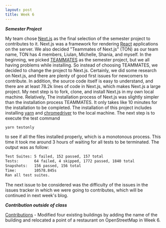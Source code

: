 ```yaml
---
layout: post
title: Week 6
---
```


___Semester Project___

My team chose [Next.js](https://nextjs.org/) as the final selection of the semester project to contributes to it. Next.js was a framework for rendering [React](https://reactjs.org/) applications on the server. We also decided "Teammates of Next.js" (TON) as our team name, TON has 4 members, Liulan, Michelle, Shania, and myself. In the beginning, we picked [TEAMMATES](https://github.com/TEAMMATES/teammates) as the semester project, but we all having problems while installing. So instead of choosing TEAMMATES, we decided to change the project to Next.js. Certainly, we did some research on Next.js, and there are plenty of good first issues for newcomers to contribute. In addition, the source code itself is easy to understand, and there are at least 78.2k lines of code in Next.js, which makes Next.js a large project. My next step is to fork, clone, and install Next.js in my own local machine. Relatively, The installation process of Next.js was slightly simpler than the installation process TEAMMATES. It only takes like 10 minutes for the installation to be completed. The installation of this project includes installing [yarn](https://github.com/yarnpkg/yarn) and [chromedriver](https://chromedriver.storage.googleapis.com/index.html) to the local machine. The next step is to execute the test command
```sh
yarn testonly
```
to see if all the files installed properly, which is a monotonous process. This time it took me around 3 hours of waiting for all tests to be terminated. The output was as follow:
```sh
Test Suites: 5 failed, 152 passed, 157 total
Tests:       64 failed, 4 skipped, 1772 passed, 1840 total
Snapshots:   156 passed, 156 total
Time:        10578.845s
Ran all test suites.
```
The next issue to be considered was the difficulty of the issues in the issues tracker in which we were going to contributes, which will be continued in next week's blog.

___Contribution outside of class___

[Contributions](https://hunter-college-ossd-spr-2020.github.io/chislee0708-weekly/contributions/) - Modified four existing buildings by adding the name of the building and relocated a point of a restaurant on OpenStreetMap in Week 6.
